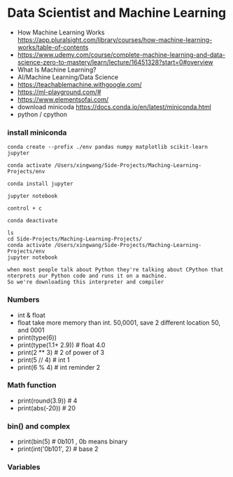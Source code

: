 # Data Scientist and Machine Learning
- How Machine Learning Works https://app.pluralsight.com/library/courses/how-machine-learning-works/table-of-contents
- https://www.udemy.com/course/complete-machine-learning-and-data-science-zero-to-mastery/learn/lecture/16451328?start=0#overview
- What Is Machine Learning?
- AI/Machine Learning/Data Science
- https://teachablemachine.withgoogle.com/
- https://ml-playground.com/#
- https://www.elementsofai.com/
- download minicoda https://docs.conda.io/en/latest/miniconda.html
- python / cpython
### install miniconda
```
conda create --prefix ./env pandas numpy matplotlib scikit-learn jupyter
```
```
conda activate /Users/xingwang/Side-Projects/Maching-Learning-Projects/env
```
```
conda install jupyter
```
```
jupyter notebook
```
```
control + c
```
```
conda deactivate
```
```
ls
cd Side-Projects/Maching-Learning-Projects/
conda activate /Users/xingwang/Side-Projects/Maching-Learning-Projects/env
jupyter notebook
```

```
when most people talk about Python they're talking about CPython that nterprets our Python code and runs it on a machine.
So we're downloading this interpreter and compiler
```
### Numbers
- int & float
- float take more memory than int. 50,0001, save 2 different location 50, and 0001
- print(type(6))
- print(type(1.1+ 2.9)) # float 4.0
- print(2 ** 3) # 2 of power of 3
- print(5 // 4) # int 1
- print(6 % 4) # int reminder 2
### Math function
- print(round(3.9)) # 4
- print(abs(-20)) # 20
### bin() and complex
- print(bin(5) # 0b101 , 0b means binary
- print(int('0b101', 2) # base 2
### Variables
